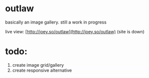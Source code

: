 outlaw
======
basically an image gallery.
still a work in progress

live view: [http://joey.so/outlaw](http://joey.so/outlaw) (site is down)

todo:
====
1. create image grid/gallery
2. create responsive alternative